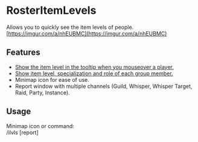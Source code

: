 # RosterItemLevels
Allows you to quickly see the item levels of people.  
[https://imgur.com/a/nhEUBMC](https://imgur.com/a/nhEUBMC)

## Features
* [Show the item level in the tooltip when you mouseover a player.](https://imgur.com/H36uDo1.jpg)
* [Show item level, specialization and role of each group member.](https://imgur.com/qt5xH47.jpg)
* Minimap icon for ease of use.
* Report window with multiple channels (Guild, Whisper, Whisper Target, Raid, Party, Instance).

## Usage
Minimap icon or command:  
/ilvls [report]
